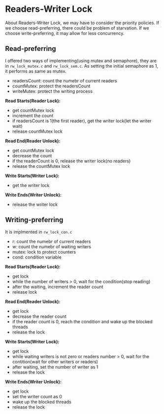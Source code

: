 # Readers-Writer Lock

About Readers-Writer Lock, we may have to consider the priority policies.
If we choose read-preferring, there could be problem of starvation.
If we choose write-preferring, it may allow for less concurrency.

## Read-preferring

I offered two ways of implementing(using mutex and semaphore),
they are in `rw_lock_mutex.c` and `rw_lock_sem.c`. As setting the initial
semaphore as 1, it performs as same as mutex.

- readersCount: count the numebr of current readers
- countMutex: protect the readersCount
- writeMutex: protect the writing process

**Read Starts(Reader Lock):**
- get countMutex lock
- increment the count
- if readersCount is 1(the first reader), get the writer lock(let the writer wait)
- release countMutex lock

**Read End(Reader Unlock):**
- get countMutex lock
- decrease the count
- if the readerCount is 0, release the writer lock(no readers)
- release the countMutex lock

**Write Starts(Writer Lock):**
- get the writer lock

**Write Ends(Writer Unlock):**
- release the writer lock

## Writing-preferring

It is implmented in `rw_lock_con.c`

- r: count the numebr of current readers
- w: count the numebr of waiting writers
- mutex: lock to protect counters
- cond: condition variable

**Read Starts(Reader Lock):**
- get lock
- while the number of writers > 0, wait for the condition(stop reading)
- after the waiting, increment the reader count
- release lock

**Read End(Reader Unlock):**
- get lock
- decrease the reader count
- if the reader count is 0, reach the condition and wake up the blocked threads
- release the lock


**Write Starts(Writer Lock):**
- get lock
- while waiting writers is not zero or readers number > 0, wait for the contition(wait for other writers or readers)
- after waiting, set the number of writer as 1
- release the lock

**Write Ends(Writer Unlock):**
- get lock
- set the writer count as 0
- wake up the blocked threads
- release the lock

